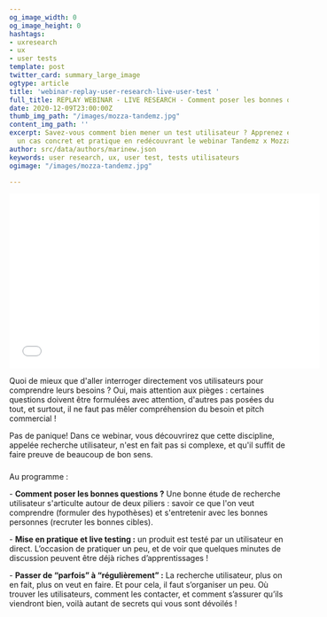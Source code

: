 ```yaml
---
og_image_width: 0
og_image_height: 0
hashtags:
- uxresearch
- ux
- user tests
template: post
twitter_card: summary_large_image
ogtype: article
title: 'webinar-replay-user-research-live-user-test '
full_title: REPLAY WEBINAR - LIVE RESEARCH - Comment poser les bonnes questions ?
date: 2020-12-09T23:00:00Z
thumb_img_path: "/images/mozza-tandemz.jpg"
content_img_path: ''
excerpt: Savez-vous comment bien mener un test utilisateur ? Apprenez en visionnant
  un cas concret et pratique en redécouvrant le webinar Tandemz x Mozza !
author: src/data/authors/marinew.json
keywords: user research, ux, user test, tests utilisateurs
ogimage: "/images/mozza-tandemz.jpg"

---
```

<iframe width="560" height="315" src="[https://bit.ly/30EgbtU](https://bit.ly/30EgbtU "https://bit.ly/30EgbtU")" frameborder="0" allow="accelerometer; autoplay; clipboard-write; encrypted-media; gyroscope; picture-in-picture" allowfullscreen></iframe>

Quoi de mieux que d'aller interroger directement vos utilisateurs pour comprendre leurs besoins ? Oui, mais attention aux pièges : certaines questions doivent être formulées avec attention, d'autres pas posées du tout, et surtout, il ne faut pas mêler compréhension du besoin et pitch commercial !

Pas de panique! Dans ce webinar, vous découvrirez que cette discipline, appelée recherche utilisateur, n'est en fait pas si complexe, et qu'il suffit de faire preuve de beaucoup de bon sens.

###   
Au programme :

\- **Comment poser les bonnes questions ?** Une bonne étude de recherche utilisateur s'articulte autour de deux piliers : savoir ce que l'on veut comprendre (formuler des hypothèses) et s'entretenir avec les bonnes personnes (recruter les bonnes cibles).

  
\- **Mise en pratique et live testing :** un produit est testé par un utilisateur en direct. L’occasion de pratiquer un peu, et de voir que quelques minutes de discussion peuvent être déjà riches d’apprentissages !

  
\- **Passer de “parfois” à “régulièrement” :** La recherche utilisateur, plus on en fait, plus on veut en faire. Et pour cela, il faut s’organiser un peu. Où trouver les utilisateurs, comment les contacter, et comment s’assurer qu’ils viendront bien, voilà autant de secrets qui vous sont dévoilés !